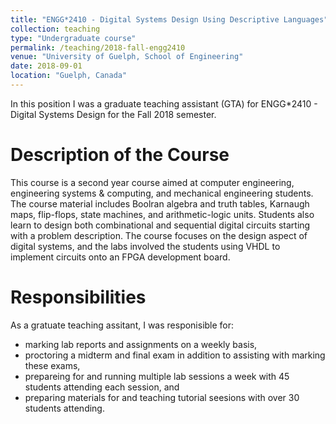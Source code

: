 ```yaml
---
title: "ENGG*2410 - Digital Systems Design Using Descriptive Languages"
collection: teaching
type: "Undergraduate course"
permalink: /teaching/2018-fall-engg2410
venue: "University of Guelph, School of Engineering"
date: 2018-09-01
location: "Guelph, Canada"
---
```


In this position I was a graduate teaching assistant (GTA) for ENGG*2410 - Digital Systems Design for the Fall 2018 semester.

Description of the Course
======
This course is a second year course aimed at computer engineering, engineering systems & computing, and mechanical engineering students. The course
material includes Boolran algebra and truth tables, Karnaugh maps, flip-flops, state machines, and arithmetic-logic units. Students also learn to 
design both combinational and sequential digital circuits starting with a problem description. The course focuses on the design aspect of digital
systems, and the labs involved the students using VHDL to implement circuits onto an FPGA development board.

Responsibilities
======
As a gratuate teaching assitant, I was responisible for:
- marking lab reports and assignments on a weekly basis,
- proctoring a midterm and final exam in addition to assisting with marking these exams,
- prepareing for and running multiple lab sessions a week with 45 students attending each session, and
- preparing materials for and teaching tutorial seesions with over 30 students attending. 

